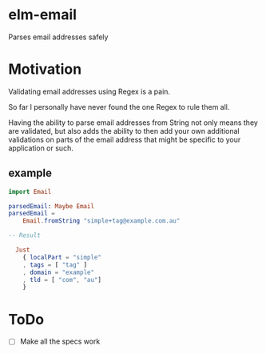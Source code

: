 # elm-email

Parses email addresses safely

# Motivation

Validating email addresses using Regex is a pain.

So far I personally have never found the one Regex to rule them all.

Having the ability to parse email addresses from String not only means they are validated,
but also adds the ability to then add your own additional validations on parts of the email address that might be specific to your application or such.

## example

```elm
import Email

parsedEmail: Maybe Email
parsedEmail =
    Email.fromString "simple+tag@example.com.au"

-- Result

  Just
    { localPart = "simple"
    , tags = [ "tag" ]
    , domain = "example"
    , tld = [ "com", "au"]
    }

```


# ToDo

- [ ] Make all the specs work
